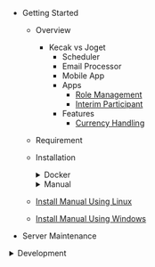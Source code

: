- Getting Started

  - Overview
	- Kecak vs Joget 
		- Scheduler
		- Email Processor
		- Mobile App
		- Apps
			- [Role Management]()
			- [Interim Participant]()
		- Features
			- [Currency Handling]()
  - Requirement
  - Installation
	  <details>
	  <summary> Docker </summary>
			
	- [Install Docker Using Linux](Docker_InstallLinux.md)
	- [Install Docker Using Windows](Docker_InstallWindows.md)
	
      </details>
	  
	  <details>
	  <summary> Manual </summary>
			
	- [Install Manual Using Linux](install_ManualLinux.md)
	- [Install Manual Using Windows](install_ManualWindows.md)
	
      </details>
	  
  - Server Maintenance
  
  <details>
  <summary> Development </summary>
			
	- [Compliling Core](development_compilingCore.md)
	- [Automated Process](development_automatedProcess.md)
	
  </details>
